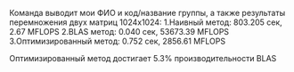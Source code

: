 Команда выводит мои ФИО и код/название группы,
а также результаты перемножения двух матриц 1024x1024:
1.Наивный метод: 803.205 сек, 2.67 MFLOPS
2.BLAS метод: 0.040 сек, 53673.39 MFLOPS
3.Оптимизированный метод: 0.752 сек, 2856.61 MFLOPS

Оптимизированный метод достигает 5.3% производительности BLAS 
